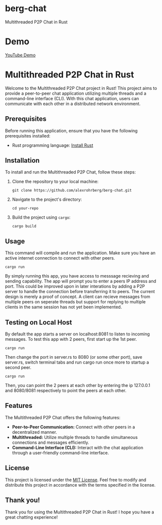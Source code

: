 # berg-chat
Multithreaded P2P Chat in Rust

# Demo
[YouTube Demo](https://youtu.be/ugW5U9VyFHQ)

# Multithreaded P2P Chat in Rust

Welcome to the Multithreaded P2P Chat project in Rust! This project aims to provide a peer-to-peer chat application utilizing multiple threads and a command-line interface (CLI). With this chat application, users can communicate with each other in a distributed network environment.

## Prerequisites

Before running this application, ensure that you have the following prerequisites installed:

- Rust programming language: [Install Rust](https://www.rust-lang.org/tools/install)

## Installation

To install and run the Multithreaded P2P Chat, follow these steps:

1. Clone the repository to your local machine:

   ```shell
   git clone https://github.com/alexrohrberg/berg-chat.git
   ```

2. Navigate to the project's directory:

   ```shell
   cd your-repo
   ```

3. Build the project using `cargo`:

   ```shell
   cargo build
   ```

## Usage

This command will compile and run the application. Make sure you have an active internet connection to connect with other peers.
```shell
cargo run
```

By simply running this app, you have access to messsage recieving and sending capability.
The app will prompt you to enter a peers IP address and port.
This could be improved upon in later interations by adding a P2P server to handle the connection before transferring it to peers. The current design is merely a proof of concept. 
A client can recieve messages from multiple peers on seperate threads but support for replying to multiple clients in the same session has not yet been implemented. 

## Testing on Local Host

By default the app starts a server on localhost:8081 to listen to incoming messages.
To test this app with 2 peers, first start up the 1st peer.

```shell
cargo run
```

Then change the port in server.rs to 8080 (or some other port), save server.rs, switch terminal tabs and run cargo run once more to startup a second peer.

```shell
cargo run
```

Then, you can point the 2 peers at each other by entering the ip 127.0.0.1 and 8080/8081 respectively to point the peers at each other. 

## Features

The Multithreaded P2P Chat offers the following features:

- **Peer-to-Peer Communication:** Connect with other peers in a decentralized manner.
- **Multithreaded:** Utilize multiple threads to handle simultaneous connections and messages efficiently.
- **Command-Line Interface (CLI):** Interact with the chat application through a user-friendly command-line interface.

## License

This project is licensed under the [MIT License](LICENSE). Feel free to modify and distribute this project in accordance with the terms specified in the license.

## Thank you!

Thank you for using the Multithreaded P2P Chat in Rust! I hope you have a great chatting experience!

